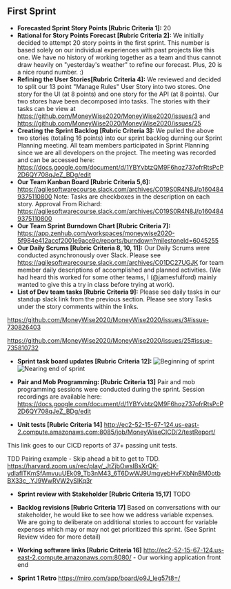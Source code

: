 ## First Sprint

- **Forecasted Sprint Story Points [Rubric Criteria 1]:** 20
- **Rational for Story Points Forecast [Rubric Criteria 2]:**  We initially decided to attempt 20 story points in the first sprint.  This number is based solely on our individual experiences with past projects like this one.  We have no history of working together as a team and thus cannot draw heavily on "yesterday's weather" to refine our forecast.  Plus, 20 is a nice round number. :)
- **Refining the User Stories[Rubric Criteria 4]:** We reviewed and decided to split our 13 point "Manage Rules" User Story into two stores.  One story for the UI (at 8 points) and one story for the API (at 8 points).  Our two stores have been decomposed into tasks.  The stories with their tasks can be view at  https://github.com/MoneyWise2020/MoneyWise2020/issues/3 and https://github.com/MoneyWise2020/MoneyWise2020/issues/25
- **Creating the Sprint Backlog [Rubric Criteria 3]:** We pulled the above two stories (totaling 16 points) into our sprint backlog durning our Sprint Planning meeting.  All team members participated in Sprint Planning since we are all developers on the project.  The meeting was recorded and can be accessed here: https://docs.google.com/document/d/1YBYvbtzQM9F6hqz737ofrRtsPcP2D6QY708qJeZ_BDg/edit
- **Our Team Kanban Board [Rubric Criteria 5,6]:** https://agilesoftwarecourse.slack.com/archives/C019S0R4N8J/p1604849375110800
Note: Tasks are checkboxes in the description on each story.
Approval From Richard: https://agilesoftwarecourse.slack.com/archives/C019S0R4N8J/p1604849375110800
- **Our Team Sprint Burndown Chart [Rubric Criteria 7]:** https://app.zenhub.com/workspaces/moneywise2020-5f984e412accf2001e9acc9c/reports/burndown?milestoneId=6045255
- **Our Daily Scrums [Rubric Criteria 8, 10, 11]:** Our Daily Scrums were conducted asynchronously over Slack. Please see https://agilesoftwarecourse.slack.com/archives/C01DC27UGJK for team member daily descriptions of accomplished and planned activities. (We had heard this worked for some other teams, I (@jamesfulford) mainly wanted to give this a try in class before trying at work). 
- **List of Dev team tasks [Rubric Criteria 9]:** 
Please see daily tasks in our standup slack link from the previous section.
Please see story Tasks under the story comments within the links. 

https://github.com/MoneyWise2020/MoneyWise2020/issues/3#issue-730826403

https://github.com/MoneyWise2020/MoneyWise2020/issues/25#issue-735810732

- **Sprint task board updates [Rubric Criteria 12]:**
![Beginning of sprint](https://drive.google.com/uc?export=download&id=1UY8Mm-MnusL0Iyc2qRUWlAtV4FcvcAjx)
![Nearing end of sprint](https://drive.google.com/uc?export=download&id=1_t3UKimHYxCaML8ARX9ZdZaidLCfkszY)

- **Pair and Mob Programming: [Rubric Criteria 13]** Pair and mob programming sessions were conducted during the sprint.  Session recordings are available here: https://docs.google.com/document/d/1YBYvbtzQM9F6hqz737ofrRtsPcP2D6QY708qJeZ_BDg/edit 

- **Unit tests [Rubric Criteria 14]** http://ec2-52-15-67-124.us-east-2.compute.amazonaws.com:8085/job/MoneyWiseCICD/2/testReport/

This link goes to our CICD reports of 37+ passing unit tests.  

TDD Pairing example - Skip ahead a bit to get to TDD. 
https://harvard.zoom.us/rec/play/_JtZjbOwsIBsXrQK-ydlafITKmSfAmvuuUEk09_Tb3nM43_6T6DwWJ9UmgyebHvFXbNnBM0otbBX33c_.YJ9WwRVW2ySlKq3r

- **Sprint review with Stakeholder [Rubric Criteria 15,17]**
TODO

- **Backlog revisions [Rubric Criteria 17]**
Based on conversations with our stakeholder, he would like to see how we address variable expenses. We are going to deliberate on additional stories to account for variable expenses which may or may not get prioritized this sprint. (See Sprint Review video for more detail)

- **Working software links [Rubric Criteria 16]**
http://ec2-52-15-67-124.us-east-2.compute.amazonaws.com:8080/ - Our working application front end

- **Sprint 1 Retro**
https://miro.com/app/board/o9J_leg57t8=/

